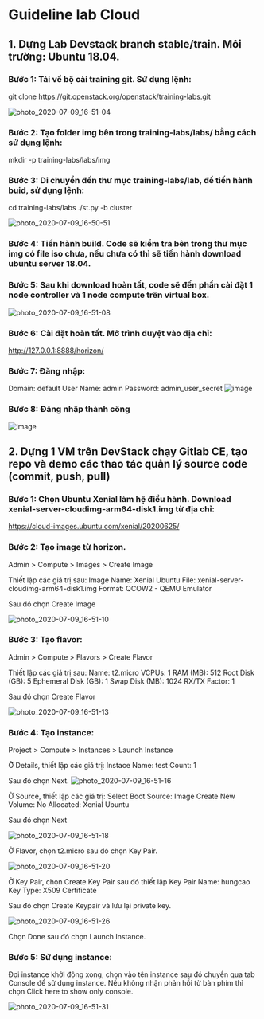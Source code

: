 # Guideline lab Cloud

## 1. Dựng Lab Devstack branch stable/train. Môi trường: Ubuntu 18.04. 

### Bước 1: Tải về bộ cài training git. Sử dụng lệnh:  

git clone https://git.openstack.org/openstack/training-labs.git

![photo_2020-07-09_16-51-04](https://user-images.githubusercontent.com/41882267/87026630-34d22100-c206-11ea-8b4c-62b6e7722a80.jpg)


### Bước 2: Tạo folder img bên trong training-labs/labs/ bằng cách sử dụng lệnh:
mkdir -p training-labs/labs/img

### Bước 3: Di chuyển đến thư mục training-labs/lab, để tiến hành buid, sử dụng lệnh:
cd training-labs/labs
./st.py -b cluster

![photo_2020-07-09_16-50-51](https://user-images.githubusercontent.com/41882267/87026693-49161e00-c206-11ea-8516-4e46ef0b9cbf.jpg)


### Bước 4: Tiến hành build. Code sẽ kiểm tra bên trong thư mục img có file iso chưa, nếu chưa có thì sẽ tiến hành download ubuntu server 18.04.

### Bước 5: Sau khi download hoàn tất, code sẽ đến phần cài đặt 1 node controller và 1 node compute trên virtual box.

![photo_2020-07-09_16-51-08](https://user-images.githubusercontent.com/41882267/87026761-6814b000-c206-11ea-8927-0777026112cd.jpg)


### Bước 6: Cài đặt hoàn tất. Mở trình duyệt vào địa chỉ:
http://127.0.0.1:8888/horizon/

### Bước 7: Đăng nhập:
Domain: default
User Name: admin 
Password: admin_user_secret
![image](https://user-images.githubusercontent.com/41882267/87026980-b164ff80-c206-11ea-8e24-880a59440119.png)

### Bước 8: Đăng nhập thành công

![image](https://user-images.githubusercontent.com/41882267/87027106-dce7ea00-c206-11ea-86a2-9e6c391ad3bd.png)


## 2. Dựng 1 VM trên DevStack chạy Gitlab CE, tạo repo và demo các thao tác quản lý source code (commit, push, pull)

### Bước 1: Chọn Ubuntu Xenial làm hệ điều hành. Download xenial-server-cloudimg-arm64-disk1.img từ địa chỉ:
https://cloud-images.ubuntu.com/xenial/20200625/

### Bước 2: Tạo image từ horizon. 
Admin > Compute > Images > Create Image

Thiết lập các giá trị sau:
Image Name: Xenial Ubuntu
File: xenial-server-cloudimg-arm64-disk1.img
Format: QCOW2 - QEMU Emulator

Sau đó chọn Create Image

![photo_2020-07-09_16-51-10](https://user-images.githubusercontent.com/41882267/87027175-fb4de580-c206-11ea-84a8-f4443c01807b.jpg)


### Bước 3: Tạo flavor:
Admin > Compute > Flavors > Create Flavor

Thiết lập các giá trị sau:
Name: t2.micro
VCPUs: 1
RAM (MB): 512
Root Disk (GB): 5
Ephemeral Disk (GB): 1
Swap Disk (MB): 1024
RX/TX Factor: 1

Sau đó chọn Create Flavor

![photo_2020-07-09_16-51-13](https://user-images.githubusercontent.com/41882267/87027205-07d23e00-c207-11ea-9cf7-f233807a83a1.jpg)


### Bước 4: Tạo instance:

Project > Compute > Instances > Launch Instance

Ở Details, thiết lập các giá trị:
Instace Name: test
Count: 1

Sau đó chọn Next.
![photo_2020-07-09_16-51-16](https://user-images.githubusercontent.com/41882267/87027270-1fa9c200-c207-11ea-8e6e-e56400ba6eab.jpg)


Ở Source, thiết lập các giá trị:
Select Boot Source: Image
Create New Volume: No
Allocated: Xenial Ubuntu

Sau đó chọn Next

![photo_2020-07-09_16-51-18](https://user-images.githubusercontent.com/41882267/87027296-2b958400-c207-11ea-9b3c-eb301aefb31a.jpg)


Ở Flavor, chọn t2.micro sau đó chọn Key Pair.

![photo_2020-07-09_16-51-20](https://user-images.githubusercontent.com/41882267/87027328-394b0980-c207-11ea-8e2c-db4520db1a34.jpg)


Ở Key Pair, chọn Create Key Pair sau đó thiết lập
Key Pair Name: hungcao
Key Type: X509 Certificate

Sau đó chọn Create Keypair và lưu lại private key.

![photo_2020-07-09_16-51-26](https://user-images.githubusercontent.com/41882267/87027384-49fb7f80-c207-11ea-9359-18e68352927f.jpg)


Chọn Done sau đó chọn Launch Instance.

### Bước 5: Sử dụng instance:

Đợi instance khởi động xong, chọn vào tên instance sau đó chuyển qua tab Console để sử dụng instance.
Nếu không nhận phản hồi từ bàn phím thì chọn Click here to show only console.

![photo_2020-07-09_16-51-31](https://user-images.githubusercontent.com/41882267/87027505-744d3d00-c207-11ea-94a7-2db533eb2e83.jpg)


